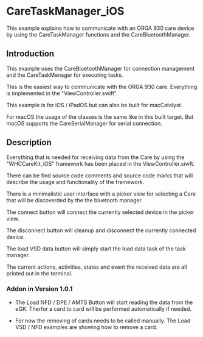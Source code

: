 #  CareTaskManager_iOS

This example explains how to communicate with an ORGA 930 care device by using the CareTaskManager functions and the CareBluetoothManager.

## Introduction

This example uses the CareBluetoothManager for connection management and the CareTaskManager for executing tasks.

This is the easiest way to communicate with the ORGA 930 care. Everything is implemented in the "ViewController.swift".

This example is for iOS / iPadOS but can also be built for macCatalyst.

For macOS the usage of the classes is the same like in this built target. But macOS supports the CareSerialManager for serial connection.

## Description

Everything that is needed for receiving data from the Care by using the "WHCCareKit_iOS" framework has been placed in the ViewController.siwft.

There can be find source code comments and source code marks that will describe the usage and functionality of the framework.

There is a minimalistic user interface with a picker view for selecting a Care that will be discoverded by the the bluetooth manager.

The connect button will connect the currently selected device in the picker view.

The disconnect button will cleanup and disconnect the currently connected device.

The load VSD data button will simply start the load data task of the task manager.

The current actions, activities, states and event the received data are all printed out in the terminal.

### Addon in Version 1.0.1

* The Load NFD / DPE / AMTS Button will start reading the data from the eGK. Therfor a card to card will be performed automatically if needed.

* For now the removing of cards needs to be called manually. The Load VSD / NFD examples are showing how to remove a card.
